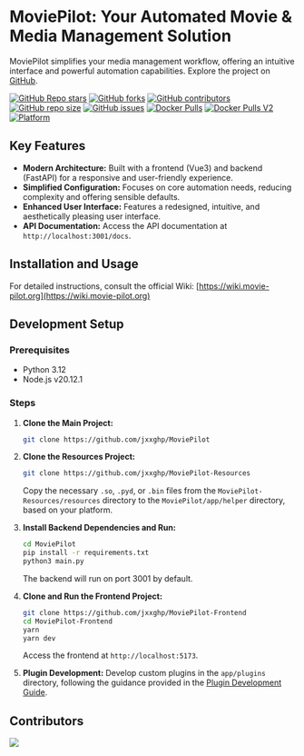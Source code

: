 # MoviePilot: Your Automated Movie & Media Management Solution

MoviePilot simplifies your media management workflow, offering an intuitive interface and powerful automation capabilities.  Explore the project on [GitHub](https://github.com/jxxghp/MoviePilot).

[![GitHub Repo stars](https://img.shields.io/github/stars/jxxghp/MoviePilot?style=for-the-badge)](https://github.com/jxxghp/MoviePilot)
[![GitHub forks](https://img.shields.io/github/forks/jxxghp/MoviePilot?style=for-the-badge)](https://github.com/jxxghp/MoviePilot)
[![GitHub contributors](https://img.shields.io/github/contributors/jxxghp/MoviePilot?style=for-the-badge)](https://github.com/jxxghp/MoviePilot)
[![GitHub repo size](https://img.shields.io/github/repo-size/jxxghp/MoviePilot?style=for-the-badge)](https://github.com/jxxghp/MoviePilot)
[![GitHub issues](https://img.shields.io/github/issues/jxxghp/MoviePilot?style=for-the-badge)](https://github.com/jxxghp/MoviePilot)
[![Docker Pulls](https://img.shields.io/docker/pulls/jxxghp/moviepilot?style=for-the-badge)](https://hub.docker.com/r/jxxghp/moviepilot)
[![Docker Pulls V2](https://img.shields.io/docker/pulls/jxxghp/moviepilot-v2?style=for-the-badge)](https://hub.docker.com/r/jxxghp/moviepilot-v2)
[![Platform](https://img.shields.io/badge/platform-Windows%20%7C%20Linux%20%7C%20Synology-blue?style=for-the-badge)](https://github.com/jxxghp/MoviePilot)

## Key Features

*   **Modern Architecture:** Built with a frontend (Vue3) and backend (FastAPI) for a responsive and user-friendly experience.
*   **Simplified Configuration:** Focuses on core automation needs, reducing complexity and offering sensible defaults.
*   **Enhanced User Interface:** Features a redesigned, intuitive, and aesthetically pleasing user interface.
*   **API Documentation:**  Access the API documentation at `http://localhost:3001/docs`.

## Installation and Usage

For detailed instructions, consult the official Wiki: [https://wiki.movie-pilot.org](https://wiki.movie-pilot.org)

## Development Setup

### Prerequisites

*   Python 3.12
*   Node.js v20.12.1

### Steps

1.  **Clone the Main Project:**
    ```bash
    git clone https://github.com/jxxghp/MoviePilot
    ```

2.  **Clone the Resources Project:**
    ```bash
    git clone https://github.com/jxxghp/MoviePilot-Resources
    ```
    Copy the necessary `.so`, `.pyd`, or `.bin` files from the `MoviePilot-Resources/resources` directory to the `MoviePilot/app/helper` directory, based on your platform.

3.  **Install Backend Dependencies and Run:**

    ```bash
    cd MoviePilot
    pip install -r requirements.txt
    python3 main.py
    ```
    The backend will run on port 3001 by default.

4.  **Clone and Run the Frontend Project:**
    ```bash
    git clone https://github.com/jxxghp/MoviePilot-Frontend
    cd MoviePilot-Frontend
    yarn
    yarn dev
    ```
    Access the frontend at `http://localhost:5173`.

5.  **Plugin Development:** Develop custom plugins in the `app/plugins` directory, following the guidance provided in the [Plugin Development Guide](https://wiki.movie-pilot.org/zh/plugindev).

## Contributors

<a href="https://github.com/jxxghp/MoviePilot/graphs/contributors">
  <img src="https://contrib.rocks/image?repo=jxxghp/MoviePilot" />
</a>